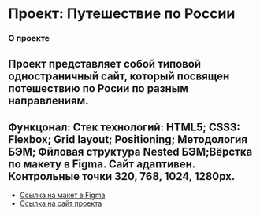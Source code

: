 # Проект: Путешествие по России

### О проекте
## Проект представляет собой типовой одностраничный сайт, который посвящен потешествию по Росии по разным направлениям.
## Функцонал: **Стек технологий:** HTML5; CSS3: Flexbox; Grid layout; Positioning; Методология БЭМ; Фйловая структура Nested БЭМ;Вёрстка по макету в Figma. Сайт адаптивен. Контрольные точки 320, 768, 1024, 1280px.
* [Ссылка на макет в Figma](https://www.figma.com/file/ChcVjuVhfNVbxXkdDCeWzE/Russia-desktop-and-mobile?type=design&node-id=62863-752&t=Qd0uor3Q5Kd1PEgp-0)
* [Ссылка на сайт проекта](https://mirodeiss.github.io/russian-travel-bootcamp/)